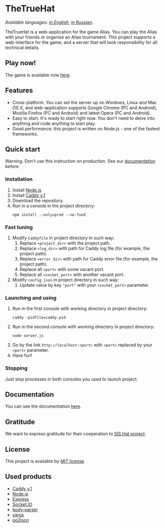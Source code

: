 # TheTrueHat
*Available languages: [in English](README.md), [in Russian](README.ru.md).*

TheTrueHat is a web-application for the game Alias. You can play the Alias with your friends or organise an Alias tournament.
This project supports a web-interface for the game, and a server that will took responsibility for all technical details.

## Play now!
The game is available now [here](https://thetruehat.m20-sch57.site).

## Features
* Cross-platform. You can set the server up on Windows, Linux and Mac OS X, and web-application supports Google Chrome (PC and Android), Mozilla Firefox (PC and Android) and latest Opera (PC and Android).
* Easy to start. It's ready to start right now. You don't need to delve into anything and code anything to start play.
* Good performance: this project is written on Node.js - one of the fastest frameworks.

## Quick start
Warning. Don't use this instruction on production. See our [documentation](docs/main.md) before.

### Installation
1. Install [Node.js](https://nodejs.org/en/download/)
1. Install [Caddy v.1](https://caddyserver.com/v1/download)
1. Download the repository.
1. Run in a console in the project directory:
    ```shell script
    npm install --only=prod --no-fund
    ```
   
### Fast tuning
1. Modify `Caddyfile` in project directory in such way:
    1. Replace `<project_dir>` with the project path.
    1. Replace `<log_dir>` with path for Caddy log file (for example, the project path).
    1. Replace `<error_dir>` with path for Caddy error file (for example, the project path).
    1. Replace all `<port>` with some vacant port.
    1. Replace all `<socket_port>` with another vacant port.
1. Modify `config.json` in project directory in such way:
    1. Update value by key `"port"` with your `<socket_port>` parameter.

### Launching and using
1. Run in the first console with working directory in project directory:
    ```shell script
    caddy -pidfile=caddy.pid
    ```
1. Run in the second console with working directory in project directory:
    ```shell script
    node server.js
    ```
1. Go by the link `http://localhost:<port>` with `<port>` replaced by your `<port>` parameter.
1. Have fun!

### Stopping
Just stop processes in both consoles you used to launch project.

## Documentation
You can see the documentation [here](docs/main.md).

## Gratitude
We want to express gratitude for their cooperation to [SIS.Hat project](https://the-hat.appspot.com/landing).

## License
This project is available by [MIT license](LICENSE).

## Used products
- [Caddy v.1](https://caddyserver.com/v1/)
- [Node.js](https://nodejs.org/)
- [Express](https://expressjs.com/)
- [Socket.IO](https://socket.io/)
- [body-parser](https://github.com/expressjs/body-parser#readme)
- [yargs](https://yargs.js.org/)
- [po2json](https://github.com/mikeedwards/po2json)
